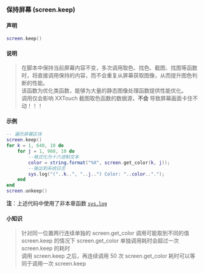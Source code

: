 ### 保持屏幕 \(**screen\.keep**\)


#### 声明
```lua
screen.keep()
```


#### 说明
> 在脚本中保持当前屏幕内容不变，多次调用取色、找色、截图、找图等函数时，将直接调用保持的内容，而不会重复从屏幕获取图像，从而提升图色判断的性能。  
> 该函数为优化类函数，能够为大量的静态图像处理函数提供性能优化。  
> 调用仅会影响 XXTouch 截图取色函数的数据源，**不会** 导致屏幕画面卡住不动！！！  


#### 示例  
```lua
-- 遍历屏幕区块
screen.keep()
for k = 1, 640, 10 do
    for j = 1, 960, 10 do
        --格式化为十六进制文本
        color = string.format("%X", screen.get_color(k, j));
        --输出到系统日志
        sys.log("("..k..", "..j..") Color: "..color..".");
    end
end
screen.unkeep()
```
**注**：上述代码中使用了非本章函数 [`sys.log`](/Handbook/sys/sys.log.md)  


#### 小知识  
> 针对同一位置两行连续单独的 screen\.get\_color 调用可能取到不同的值  
> screen\.keep 的情况下 screen\.get\_color 单独调用耗时会超过一次 screen\.keep 的耗时  
> 调用 screen\.keep 之后，再连续调用 50 次 screen\.get\_color 耗时可以等同于调用一次 screen\.keep  

